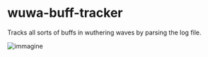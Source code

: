 # wuwa-buff-tracker
Tracks all sorts of buffs in wuthering waves by parsing the log file.

![immagine](https://github.com/MorphTheMoth/wuwa-buff-tracker/assets/36893247/5124ea13-a871-40d6-a6d5-f61abde54206)
